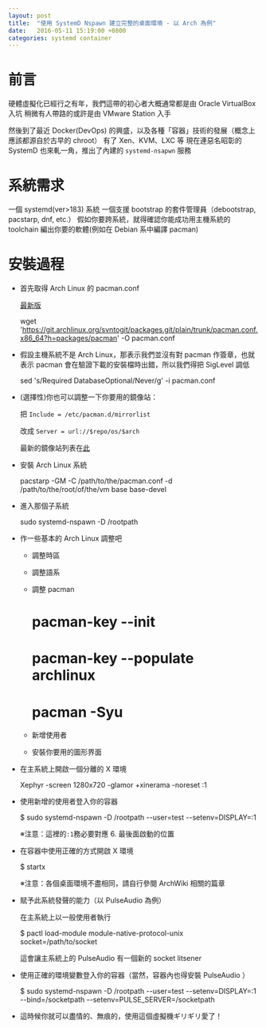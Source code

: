 ```yaml
---
layout: post
title:  "使用 SystemD Nspawn 建立完整的桌面環境 - 以 Arch 為例"
date:   2016-05-11 15:19:00 +0800
categories: systemd container
---
```


前言
====
硬體虛擬化已經行之有年，我們這帶的初心者大概通常都是由 Oracle VirtualBox 入坑
稍微有人帶路的或許是由 VMware Station 入手

然後到了最近 Docker(DevOps) 的興盛，以及各種「容器」技術的發展（概念上應該都源自於古早的 chroot）
有了 Xen、KVM、LXC 等
現在連惡名昭彰的 SystemD 也來軋一角，推出了內建的 `systemd-nsapwn` 服務

系統需求
=======

一個 systemd(ver>183) 系統
一個支援 bootstrap 的套件管理員（debootstrap, pacstarp, dnf, etc.）
假如你要跨系統，就得確認你能成功用主機系統的 toolchain 編出你要的軟體(例如在 Debian 系中編譯 pacman)

安裝過程
=======

- 首先取得 Arch Linux 的 pacman.conf

  [最新版](https://git.archlinux.org/svntogit/packages.git/plain/trunk/pacman.conf.x86_64?h=packages/pacman)

    wget 'https://git.archlinux.org/svntogit/packages.git/plain/trunk/pacman.conf.x86_64?h=packages/pacman' -O pacman.conf

- 假設主機系統不是 Arch Linux，那表示我們並沒有對 pacman 作簽章，也就表示 pacman 會在驗證下載的安裝檔時出錯，所以我們得把 SigLevel 調低

    sed 's/Required DatabaseOptional/Never/g' -i pacman.conf
    
- (選擇性)你也可以調整一下你要用的鏡像站：

   把 `Include = /etc/pacman.d/mirrorlist` 

   改成 `Server = url://$repo/os/$arch`

   最新的鏡像站列表在[此](https://git.archlinux.org/svntogit/packages.git/plain/trunk/mirrorlist?h=packages/pacman-mirrorlist)

- 安裝 Arch Linux 系統

    pacstarp -GM -C /path/to/the/pacman.conf -d /path/to/the/root/of/the/vm base base-devel
    
- 進入那個子系統

    sudo systemd-nspawn -D /rootpath
    
- 作一些基本的 Arch Linux 調整吧

  * 調整時區
 
  * 調整語系
 
  * 調整 pacman
 
    # pacman-key --init
    
    # pacman-key --populate archlinux
    
    # pacman -Syu
    
  * 新增使用者
 
  * 安裝你要用的圖形界面

- 在主系統上開啟一個分離的 X 環境

    Xephyr -screen 1280x720 -glamor +xinerama -noreset :1
    
- 使用新增的使用者登入你的容器

    $ sudo systemd-nspawn -D /rootpath --user=test --setenv=DISPLAY=:1
    
  ※注意：這裡的`:1`務必要對應 6. 最後面啟動的位置

- 在容器中使用正確的方式開啟 X 環境

    $ startx

  ※注意：各個桌面環境不盡相同，請自行參閱 ArchWiki 相關的篇章

- 賦予此系統發聲的能力（以 PulseAudio 為例）

  在主系統上以一般使用者執行

    $ pactl load-module module-native-protocol-unix socket=/path/to/socket
    
  這會讓主系統上的 PulseAudio 有一個新的 socket litsener
 
- 使用正確的環境變數登入你的容器（當然，容器內也得安裝 PulseAudio ）

    $ sudo systemd-nspawn -D /rootpath --user=test --setenv=DISPLAY=:1 --bind=/socketpath --setenv=PULSE_SERVER=/socketpath
    
- 這時候你就可以盡情的、無痕的，使用這個虛擬機ギリギリ愛了！
